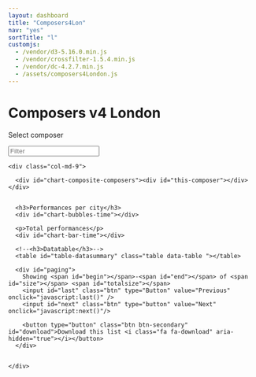 ```yaml
---
layout: dashboard
title: "Composers4Lon"
nav: "yes"
sortTitle: "l"
customjs:
  - /vendor/d3-5.16.0.min.js
  - /vendor/crossfilter-1.5.4.min.js
  - /vendor/dc-4.2.7.min.js
  - /assets/composers4London.js
---
```


<div class="banner">
  <div class="container-fluid">
  	<div class="header">
  	 	  	<div class="title">
  					<h1>Composers v4 London</h1>
  				</div>
  	</div>
    <div class="row">
      <div class="col-md-3">
        <p>Select composer</p>
      </div>
      <div class="col-md-9">
        <p id="datacount"></p>
      </div>
    </div>
  </div>
</div>


<!-- DATA -->
<div class="container-fluid dashboard">
	<div class="row">
    <div class="col-md-3">
      <!-- LH -->
      <div id="triangle-down"></div>
      <input id="filter" class="form-control" placeholder="Filter">
      <div id="filterComposers"></div>
    </div>

    <div class="col-md-9">

      <div id="chart-composite-composers"><div id="this-composer"></div></div>


      <h3>Performances per city</h3>
      <div id="chart-bubbles-time"></div>

      <p>Total performances</p>
      <div id="chart-bar-time"></div>

      <!--<h3>Datatable</h3>-->
      <table id="table-datasummary" class="table data-table "></table>

      <div id="paging">
        Showing <span id="begin"></span>-<span id="end"></span> of <span id="size"></span> <span id="totalsize"></span>
        <input id="last" class="btn" type="Button" value="Previous" onclick="javascript:last()" />
        <input id="next" class="btn" type="button" value="Next" onclick="javascript:next()"/>

        <button type="button" class="btn btn-secondary" id="download">Download this list <i class="fa fa-download" aria-hidden="true"></i></button>
      </div>


    </div>
  </div>
</div>
